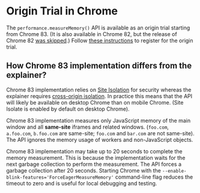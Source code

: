 # Origin Trial in Chrome

The `performance.measureMemory()` API is available as an origin trial starting from Chrome 83.
(It is also available in Chrome 82, but the release of Chrome 82 [was skipped](https://chromereleases.googleblog.com/2020/03/chrome-and-chrome-os-release-updates.html).)
Follow [these instructions](https://web.dev/monitor-total-page-memory-usage/#enabling-support-during-the-origin-trial-phase) to register for the origin trial.

## How Chrome 83 implementation differs from the explainer?

Chrome 83 implementation relies on [Site Isolation](https://developers.google.com/web/updates/2018/07/site-isolation) for security whereas the explainer requires [cross-origin isolation](https://developers.google.com/web/updates/2018/07/site-isolation).
In practice this means that the API will likely be available on desktop Chrome than on mobile Chrome.
(Site Isolate is enabled by default on desktop Chrome).

Chrome 83 implementation measures only JavaScript memory of the main window and all **same-site** iframes and related windows.
(`foo.com`, `a.foo.com`, `b.foo.com` are same-site; `foo.com` and `bar.com` are not same-site).
The API ignores the memory usage of workers and non-JavaScript objects.

Chrome 83 implementation may take up to 20 seconds to complete the memory measurement.
This is because the implementation waits for the next garbage collection to perform the measurement.
The API forces a garbage collection after 20 seconds.
Starting Chrome with the `--enable-blink-features='ForceEagerMeasureMemory'` command-line flag reduces the timeout to zero and is useful for local debugging and testing.